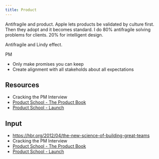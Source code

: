 ```yaml
---
title: Product
---
```


Antifragile and product.
Apple lets products be validated by culture first. Then they adopt and it becomes standard.
I do 80% antifragile solving problems for clients. 20% for intelligent design.

Antifragile and Lindy effect.


PM
- Only make promises you can keep
- Create alignment with all stakeholds about all expectations


## Resources
- Cracking the PM Interview
- [Product School - The Product Book](https://drive.google.com/open?id=1pYk_Zu5r72oMipFylsCQ0ii1FiS_GKZq)
- [Product School - Launch](https://drive.google.com/open?id=1fjvtxK18K9qz5RmcXjS6I1_y2ZXsXA8D)

## Input
- https://hbr.org/2012/04/the-new-science-of-building-great-teams
- Cracking the PM Interview
- [Product School - The Product Book](https://drive.google.com/open?id=1pYk_Zu5r72oMipFylsCQ0ii1FiS_GKZq)
- [Product School - Launch](https://drive.google.com/open?id=1fjvtxK18K9qz5RmcXjS6I1_y2ZXsXA8D)
